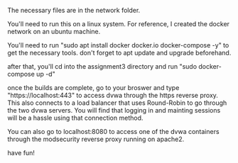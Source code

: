 The necessary files are in the network folder. 

You'll need to run this on a linux system. For reference, I created the docker network on an ubuntu machine.

You'll need to run "sudo apt install docker docker.io docker-compose -y" to get the necessary tools. don't forget to apt update and upgrade beforehand.

after that, you'll cd into the assignment3 directory and run "sudo docker-compose up -d"

once the builds are complete, go to your broswer and type "https://localhost:443" to access dvwa through the https reverse proxy. This also connects
to a load balancer that uses Round-Robin to go through the two dvwa servers. You will find that logging in and mainting sessions will be a hassle using that connection method.

You can also go to localhost:8080 to access one of the dvwa containers through the modsecurity reverse proxy running on apache2.

have fun!

